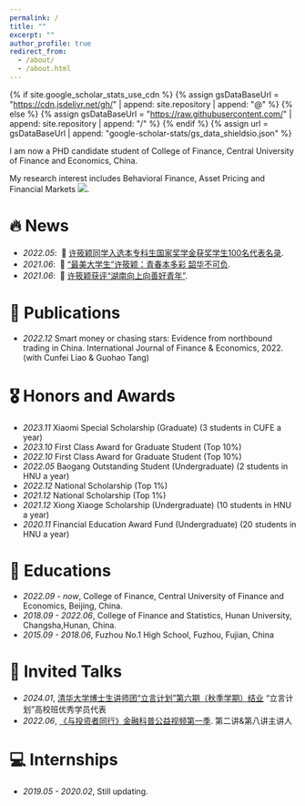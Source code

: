 ```yaml
---
permalink: /
title: ""
excerpt: ""
author_profile: true
redirect_from: 
  - /about/
  - /about.html
---
```


{% if site.google_scholar_stats_use_cdn %}
{% assign gsDataBaseUrl = "https://cdn.jsdelivr.net/gh/" | append: site.repository | append: "@" %}
{% else %}
{% assign gsDataBaseUrl = "https://raw.githubusercontent.com/" | append: site.repository | append: "/" %}
{% endif %}
{% assign url = gsDataBaseUrl | append: "google-scholar-stats/gs_data_shieldsio.json" %}

<span class='anchor' id='about-me'></span>

I am now a PHD candidate student of College of Finance, Central University of Finance and Economics, China.

My research interest includes Behavioral Finance, Asset Pricing and Financial Markets <a href='https://scholar.google.com/citations?user=xx0mzOsAAAAJ&hl'><img src="https://img.shields.io/endpoint?url={{ url | url_encode }}&logo=Google%20Scholar&labelColor=f6f6f6&color=9cf&style=flat&label=citations"></a>.


# 🔥 News
- *2022.05*: &nbsp;🎉 [许筱颖同学入选本专科生国家奖学金获奖学生100名代表名录](https://news.hnu.edu.cn/info/1102/31035.htm).
- *2021.06*: &nbsp;🎉 [“最美大学生”许筱颖：青春本多彩 韶华不可负](https://news.hnu.edu.cn/info/1106/28728.htm).
- *2021.06*: &nbsp;🎉 [许筱颖获评“湖南向上向善好青年”](https://news.hnu.edu.cn/info/1102/27283.htm).


# 📝 Publications 

- *2022.12* Smart money or chasing stars: Evidence from northbound trading in China. International Journal of Finance & Economics, 2022. (with Cunfei Liao & Guohao Tang)

# 🎖 Honors and Awards
- *2023.11* Xiaomi Special Scholarship (Graduate) (3 students in CUFE a year)
- *2023.10* First Class Award for Graduate Student (Top 10%)
- *2022.10* First Class Award for Graduate Student (Top 10%)
- *2022.05* Baogang Outstanding Student (Undergraduate) (2 students in HNU a year)
- *2022.12* National Scholarship (Top 1%)
- *2021.12* National Scholarship (Top 1%)
- *2021.12* Xiong Xiaoge Scholarship (Undergraduate) (10 students in HNU a year)
- *2020.11* Financial Education Award Fund (Undergraduate) (20 students in HNU a year)


# 📖 Educations
- *2022.09 - now*, College of Finance, Central University of Finance and Economics, Beijing, China. 
- *2018.09 - 2022.06*, College of Finance and Statistics, Hunan University, Changsha,Hunan, China.
- *2015.09 - 2018.06*, Fuzhou No.1 High School, Fuzhou, Fujian, China

# 💬 Invited Talks
- *2024.01*, [清华大学博士生讲师团“立言计划”第六期（秋季学期）结业](https://www.tsinghua.edu.cn/info/1180/109399.htm) “立言计划”高校班优秀学员代表
- *2022.06*, [《与投资者同行》金融科普公益视频第一季](https://www.yicai.com/news/101447009.html). 第二讲&第八讲主讲人

# 💻 Internships
- *2019.05 - 2020.02*, Still updating.  
